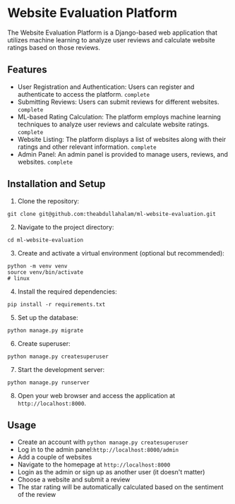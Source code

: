 # Website Evaluation Platform

The Website Evaluation Platform is a Django-based web application that utilizes machine learning to analyze user reviews and calculate website ratings based on those reviews. 

## Features
- User Registration and Authentication: Users can register and authenticate to access the platform. `complete`
- Submitting Reviews: Users can submit reviews for different websites. `complete`
- ML-based Rating Calculation: The platform employs machine learning techniques to analyze user reviews and calculate website ratings. `complete`
- Website Listing: The platform displays a list of websites along with their ratings and other relevant information. `complete`
- Admin Panel: An admin panel is provided to manage users, reviews, and websites. `complete`

## Installation and Setup
1. Clone the repository:

```shell
git clone git@github.com:theabdullahalam/ml-website-evaluation.git
```

2. Navigate to the project directory:
```shell
cd ml-website-evaluation
```

3. Create and activate a virtual environment (optional but recommended):
```shell
python -m venv venv
source venv/bin/activate
# linux
```

4. Install the required dependencies:
```shell
pip install -r requirements.txt
```

5. Set up the database:
```shell
python manage.py migrate
```

6. Create superuser:
```shell
python manage.py createsuperuser
```

7. Start the development server:
```shell
python manage.py runserver
```

8. Open your web browser and access the application at `http://localhost:8000`.

## Usage

- Create an account with `python manage.py createsuperuser`
- Log in to the admin panel:`http://localhost:8000/admin`
- Add a couple of websites
- Navigate to the homepage at `http://localhost:8000`
- Login as the admin or sign up as another user (it doesn't matter)
- Choose a website and submit a review
- The star rating will be automatically calculated based on the sentiment of the review
